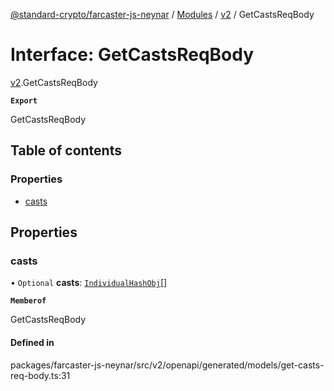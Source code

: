 [@standard-crypto/farcaster-js-neynar](../README.md) / [Modules](../modules.md) / [v2](../modules/v2.md) / GetCastsReqBody

# Interface: GetCastsReqBody

[v2](../modules/v2.md).GetCastsReqBody

**`Export`**

GetCastsReqBody

## Table of contents

### Properties

- [casts](v2.GetCastsReqBody.md#casts)

## Properties

### casts

• `Optional` **casts**: [`IndividualHashObj`](v2.IndividualHashObj.md)[]

**`Memberof`**

GetCastsReqBody

#### Defined in

packages/farcaster-js-neynar/src/v2/openapi/generated/models/get-casts-req-body.ts:31
